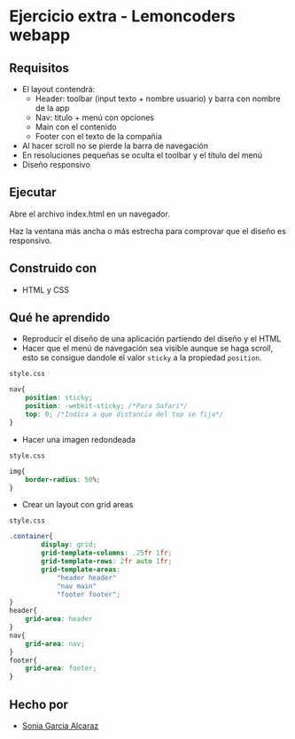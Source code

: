# Ejercicio extra - Lemoncoders webapp

## Requisitos
- El layout contendrá:
    - Header: toolbar (input texto + nombre usuario) y barra con nombre de la app
    - Nav: titulo + menú con opciones
    - Main con el contenido
    - Footer con el texto de la compañía
- Al hacer scroll no se pierde la barra de navegación
- En resoluciones pequeñas se oculta el toolbar y el título del menú
- Diseño responsivo

## Ejecutar

Abre el archivo index.html en un navegador.

Haz la ventana más ancha o más estrecha para comprovar que el diseño es responsivo.

## Construido con

* HTML y CSS

## Qué he aprendido

* Reproducir el diseño de una aplicación partiendo del diseño y el HTML
* Hacer que el menú de navegación sea visible aunque se haga scroll, esto se consigue dandole el valor `sticky` a la propiedad `position`.

`style.css`
```css
nav{
    position: sticky;
    position: -webkit-sticky; /*Para Safari*/ 
    top: 0; /*Indica a que distancia del top se fija*/ 
}
```
* Hacer una imagen redondeada

`style.css`
```css
img{
    border-radius: 50%;
}
```

* Crear un layout con grid areas

`style.css`
```css
.container{
        display: grid;
        grid-template-columns: .25fr 1fr;
        grid-template-rows: 2fr auto 1fr;
        grid-template-areas:
            "header header"
            "nav main"
            "footer footer";
}
header{
    grid-area: header
}
nav{
    grid-area: nav;
}
footer{
    grid-area: footer;
}
```

## Hecho por

* [Sonia Garcia Alcaraz](https://github.com/Esemega)